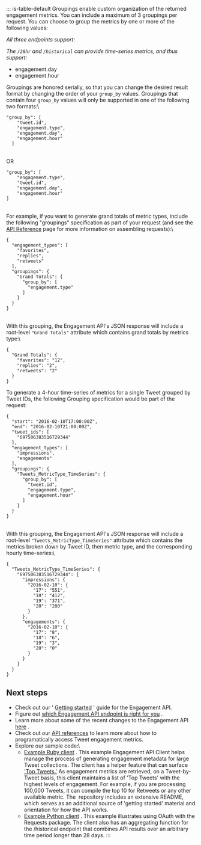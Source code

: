 ::: is-table-default
Groupings enable custom organization of the returned engagement metrics.
You can include a maximum of 3 groupings per request. You can choose to
group the metrics by one or more of the following values:

*All three endpoints support:*

*The ` /28hr ` and ` /historical ` can provide time-series metrics, and
thus support:*

-   engagement.day
-   engagement.hour

Groupings are honored serially, so that you can change the desired
result format by changing the order of your ` group_by ` values.
Groupings that contain four ` group_by ` values will only be supported
in one of the following two formats:\

    "group_by": [
        "tweet.id",
        "engagement.type",
        "engagement.day",
        "engagement.hour"
      ]

\
OR

    "group_by": [
        "engagement.type",
        "tweet.id",
        "engagement.day",
        "engagement.hour"
    ]

\
For example, if you want to generate grand totals of metric types,
include the following "groupings" specification as part of your request
(and see the [API
Reference](/en/docs/metrics/get-tweet-engagement/api-reference/post-insights-engagement.html)
page for more information on assembling requests):\

    {
      "engagement_types": [
        "favorites",
        "replies",
        "retweets"
      ],
      "groupings": {
        "Grand Totals": {
          "group_by": [
            "engagement.type"
          ]
        }
      }
    }

\
With this grouping, the Engagement API's JSON response will include a
root-level ` "Grand Totals" ` attribute which contains grand totals by
metrics type:\

    {
      "Grand Totals": {
        "favorites": "12",
        "replies": "2",
        "retweets": "2"
      }
    }

To generate a 4-hour time-series of metrics for a single Tweet grouped
by Tweet IDs, the following Grouping specification would be part of the
request:

    {
      "start": "2016-02-10T17:00:00Z",
      "end": "2016-02-10T21:00:00Z",
      "tweet_ids": [
        "697506383516729344"
      ],
      "engagement_types": [
        "impressions",
        "engagements"
      ],
      "groupings": {
        "Tweets_MetricType_TimeSeries": {
          "group_by": [
            "tweet.id",
            "engagement.type",
            "engagement.hour"
          ]
        }
      }
    }

\
With this grouping, the Engagement API's JSON response will include a
root-level ` "Tweets_MetricType_TimeSeries" ` attribute which contains
the metrics broken down by Tweet ID, then metric type, and the
corresponding hourly time-series:\

    {
      "Tweets_MetricType_TimeSeries": {
        "697506383516729344": {
          "impressions": {
            "2016-02-10": {
              "17": "551",
              "18": "412",
              "19": "371",
              "20": "280"
            }
          },
          "engagements": {
            "2016-02-10": {
              "17": "8",
              "18": "6",
              "19": "3",
              "20": "0"
            }
          }
        }
      }
    }

## Next steps

-   Check out our \' [Getting
    started](/content/developer-twitter/en/docs/metrics/get-tweet-engagement/guides/dev-getting-started-engagement-api)
    \' guide for the Engagement API.
-   Figure out [which Engagement API endpoint is right for
    you](/content/developer-twitter/en/docs/metrics/get-tweet-engagement/guides/selecting-engagement-endpoint)
    .
-   Learn more about some of the recent changes to the Engagement API
    [here](/content/developer-twitter/en/docs/metrics/get-tweet-engagement/guides/understanding-recent-changes-to-eapi-metrics)
    .
-   Check out our [API
    references](/content/developer-twitter/en/docs/metrics/get-tweet-engagement/api-reference/post-insights-engagement)
    to learn more about how to programatically access Tweet engagement
    metrics.
-   Explore our sample code:\
    -   [Example Ruby
        client](https://github.com/twitterdev/engagement-api-client-ruby)
        . This example Engagement API Client helps manage the process of
        generating engagement metadata for large Tweet collections. The
        client has a helper feature that can surface [\'Top
        Tweets.\'](https://github.com/twitterdev/engagement-api-client-ruby#top-tweets)
        As engagement metrics are retrieved, on a Tweet-by-Tweet basis,
        this client maintains a list of \'Top Tweets\' with the highest
        levels of engagement. For example, if you are processing 100,000
        Tweets, it can compile the top 10 for Retweets or any other
        available metric. The  repository includes an extensive README,
        which serves as an additional source of 'getting started'
        material and orientation for how the API works.
    -   [Example Python
        client](https://github.com/twitterdev/Gnip-Insights-Interface) .
        This example illustrates using OAuth with the Requests package.
        The client also has an aggregating function for the /historical
        endpoint that combines API results over an arbitrary time period
        longer than 28 days.
:::
